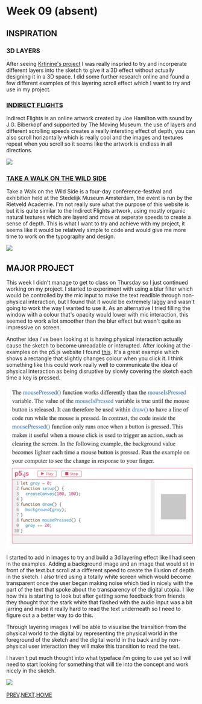 # Week 09 (absent)

## INSPIRATION

### 3D LAYERS 
After seeing [Krtinine's project](https://kristinegudmundsen.github.io/CodeWords/SKO/Week_10/MajorProjectSketch05/) I was really inspried to try and incorperate different layers into the sketch to give it a 3D effect without actually designing it in a 3D space. I did some further research online and found a few different examples of this layering scroll effect which I want to try and use in my project.

### [INDIRECT FLIGHTS](http://indirect.flights/)
Indirect Flights is an online artwork created by Joe Hamilton with sound by J.G. Biberkopf and supported by The Moving Museum. the use of layers and different scrolling speeds creates a really intersting effect of depth, you can also scroll horizontally which is really cool and the images and textures repeat when you scroll so it seems like the artwork is endless in all directions.

![](indirect.flights.gif)

### [TAKE A WALK ON THE WILD SIDE](https://takeawalkonthewildside.rietveldacademie.nl/)
Take a Walk on the Wild Side is a four-day conference-festival and exhibition held at the Stedelijk Museum Amsterdam, the event is run by the Rietveld Academie. I'm not really sure what the purpose of this website is but it is quite similar to the Indirect Flights artwork, using mostly organic natural textures which are layerd and move at seperate speeds to create a sense of depth. This is what I want to try and achieve with my project, it seems like it would be relatively simple to code and would give me more time to work on the typography and design.

![](wildside.gif)

## MAJOR PROJECT
This week I didn't manage to get to class on Thursday so I just continued working on my project.
I started to experiment with using a blur filter which would be controlled by the mic input to make the text readible through non-physical interaction, but I found that it would be extremely laggy and wasn't going to work the way I wanted to use it. As an alternative I tried filling the window with a colour that's opacity would lower with mic interaction, this seemed to work a lot smoother than the blur effect but wasn't quite as impressive on screen.

Another idea i've been looking at is having physical interaction actually cause the sketch to become unreadable or interupted. After looking at the examples on the p5.js website I found [this](https://p5js.org/learn/interactivity.html). It's a great example which shows a rectangle that slightly changes colour when you click it. I think something like this could work really well to communicate the idea of physical interaction as being disruptive by slowly covering the sketch each time a key is pressed.

![](mouse_pressed_gradual_change.jpg)

I started to add in images to try and build a 3d layering effect like I had seen in the examples. Adding a background image and an image that would sit in front of the text but scroll at a different speed to create the illusion of depth in the sketch. I also tried using a totally white screen which would become transparent once the user began making noise which tied in nicely with the part of the text that spoke about the transparency of the digital utopia. I like how this is starting to look but after getting some feedback from friends they thought that the stark white that flashed with the audio input was a bit jarring and made it really hard to read the text underneath so I need to figure out a a better way to do this.

Through layering images I will be able to visualise the transition from the physical world to the digital by representing the physical world in the foreground of the sketch and the digital world in the back and by non-physical user interaction they will make this transition to read the text.

I haven't put much thought into what typeface i'm going to use yet so I will need to start looking for something that will tie into the concept and work nicely in the sketch.

![](FINAL_V2.gif)

[PREV](https://hamishpayne.github.io/CODE-WORDS/Classroom/Week-08/).[NEXT](https://hamishpayne.github.io/CODE-WORDS/Classroom/Week-10/).[HOME](https://hamishpayne.github.io/CODE-WORDS/)
